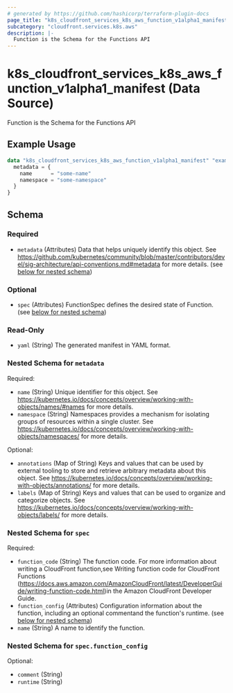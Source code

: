 ```yaml
---
# generated by https://github.com/hashicorp/terraform-plugin-docs
page_title: "k8s_cloudfront_services_k8s_aws_function_v1alpha1_manifest Data Source - terraform-provider-k8s"
subcategory: "cloudfront.services.k8s.aws"
description: |-
  Function is the Schema for the Functions API
---
```


# k8s_cloudfront_services_k8s_aws_function_v1alpha1_manifest (Data Source)

Function is the Schema for the Functions API

## Example Usage

```terraform
data "k8s_cloudfront_services_k8s_aws_function_v1alpha1_manifest" "example" {
  metadata = {
    name      = "some-name"
    namespace = "some-namespace"
  }
}
```

<!-- schema generated by tfplugindocs -->
## Schema

### Required

- `metadata` (Attributes) Data that helps uniquely identify this object. See https://github.com/kubernetes/community/blob/master/contributors/devel/sig-architecture/api-conventions.md#metadata for more details. (see [below for nested schema](#nestedatt--metadata))

### Optional

- `spec` (Attributes) FunctionSpec defines the desired state of Function. (see [below for nested schema](#nestedatt--spec))

### Read-Only

- `yaml` (String) The generated manifest in YAML format.

<a id="nestedatt--metadata"></a>
### Nested Schema for `metadata`

Required:

- `name` (String) Unique identifier for this object. See https://kubernetes.io/docs/concepts/overview/working-with-objects/names/#names for more details.
- `namespace` (String) Namespaces provides a mechanism for isolating groups of resources within a single cluster. See https://kubernetes.io/docs/concepts/overview/working-with-objects/namespaces/ for more details.

Optional:

- `annotations` (Map of String) Keys and values that can be used by external tooling to store and retrieve arbitrary metadata about this object. See https://kubernetes.io/docs/concepts/overview/working-with-objects/annotations/ for more details.
- `labels` (Map of String) Keys and values that can be used to organize and categorize objects. See https://kubernetes.io/docs/concepts/overview/working-with-objects/labels/ for more details.


<a id="nestedatt--spec"></a>
### Nested Schema for `spec`

Required:

- `function_code` (String) The function code. For more information about writing a CloudFront function,see Writing function code for CloudFront Functions (https://docs.aws.amazon.com/AmazonCloudFront/latest/DeveloperGuide/writing-function-code.html)in the Amazon CloudFront Developer Guide.
- `function_config` (Attributes) Configuration information about the function, including an optional commentand the function's runtime. (see [below for nested schema](#nestedatt--spec--function_config))
- `name` (String) A name to identify the function.

<a id="nestedatt--spec--function_config"></a>
### Nested Schema for `spec.function_config`

Optional:

- `comment` (String)
- `runtime` (String)
